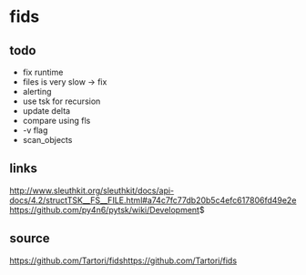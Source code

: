 # fids

## todo

* fix runtime
* files is very slow -> fix
* alerting
* use tsk for recursion
* update delta
* compare using fls
* -v flag
* scan_objects


## links

<http://www.sleuthkit.org/sleuthkit/docs/api-docs/4.2/structTSK__FS__FILE.html#a74c7fc77db20b5c4efc617806fd49e2e>
<https://github.com/py4n6/pytsk/wiki/Development>$



## source

https://github.com/Tartori/fids<https://github.com/Tartori/fids>
